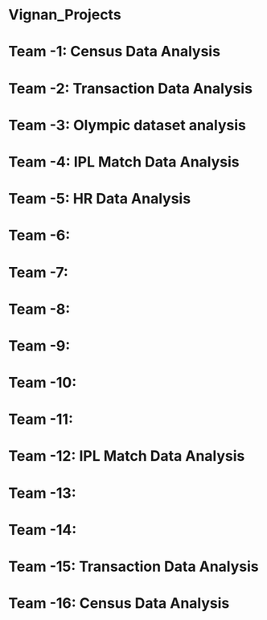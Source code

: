# Vignan_Projects

# Team -1:  Census Data Analysis
# Team -2:  Transaction Data Analysis
# Team -3:  Olympic dataset analysis
# Team -4:  IPL Match Data Analysis
# Team -5:  HR Data Analysis
# Team -6:
# Team -7:
# Team -8:
# Team -9:
# Team -10:
# Team -11:
# Team -12: IPL Match Data Analysis
# Team -13:
# Team -14:
# Team -15: Transaction Data Analysis
# Team -16: Census Data Analysis
